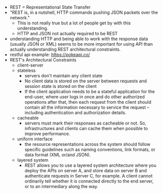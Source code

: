 <!--
.. title: RESTful API
.. slug: restful-api
.. date: 2020-01-26 17:57:59 UTC-08:00
.. tags: 
.. category: 
.. link: 
.. description: 
.. type: text
-->



- REST = Representational State Transfer
- "REST is, in a nutshell, HTTP commands pushing JSON packets over the network."
    - This is not really true but a lot of people get by with this understanding.
    - HTTP and JSON not actually required to be REST
- understanding HTTP and being able to work with the response data (usually JSON or XML) seems to be more important for using API than actually understanding REST architectural constraints. 
- restful api example:  https://pokeapi.co/
- REST's Architectural Constraints
    - client-server
    - stateless
        - servers don't maintain any client state
        - No client data is stored on the server between requests and session state is stored on the client
        - If the client application needs to be a stateful application for the end-user, where user logs in once and do other authorized operations after that, then each request from the client should contain all the information necessary to service the request – including authentication and authorization details.
    - cacheable
        - servers must mark their responses as cacheable or not. So, infrastructures and clients can cache them when possible to improve performance.
    - uniform interface
        - the resource representations across the system should follow specific guidelines such as naming conventions, link formats, or data format (XML or/and JSON).
    - layered system
        - REST allows you to use a layered system architecture where you deploy the APIs on server A, and store data on server B and authenticate requests in Server C, for example. A client cannot ordinarily tell whether it is connected directly to the end server, or to an intermediary along the way.
